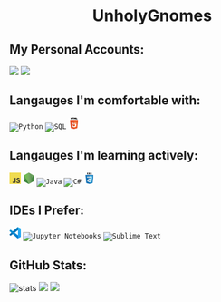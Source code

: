 <!-- This is commented out. -->
<h1 align="center">UnholyGnomes</h1>

## My Personal Accounts:
<p align="left">
<a href="https://discord.com/users/158847100786835456" target"blank_"><img src="https://img.shields.io/badge/discord%20-7289DA.svg?&style=for-the-badge&logo=discord&logoColor=white"></a>
</a>
<a href="https://instagram.com/unholygnomes" target"blank_"><img src="https://img.shields.io/badge/INSTAGRAM%20-DC3175.svg?&style=for-the-badge&logo=instagram&logoColor=white"></a>
<!-- <a href="https://github.com/unholygnomes" target"blank_"><img src="https://img.shields.io/badge/GitHub%20-191717.svg?&style=for-the-badge&logo=github&logoColor=white"></a> -->
</p>

## Langauges I'm comfortable with:
<!-- ![alt text](https://github.com/adam-p/markdown-here/raw/master/src/common/images/icon48.png "Logo Title Text 1") -->
<code><img height="20" alt="Python" src="https://user-images.githubusercontent.com/88017200/153724650-9cac5de5-2bb8-4469-bf56-50f25bdc6a6b.png"></code>
<code><img height="20" alt="SQL" src="https://user-images.githubusercontent.com/88017200/153725205-5fb990ae-14b4-423f-bd90-135218cd6487.png"></code>
<code><img height="20" alt="HTML5" src="https://raw.githubusercontent.com/github/explore/80688e429a7d4ef2fca1e82350fe8e3517d3494d/topics/html/html.png"></code>

## Langauges I'm learning actively:
<code><img height="20" alt="JS" src="https://raw.githubusercontent.com/github/explore/80688e429a7d4ef2fca1e82350fe8e3517d3494d/topics/javascript/javascript.png"></code>
<code><img height="20" alt="NodeJS" src="https://raw.githubusercontent.com/github/explore/80688e429a7d4ef2fca1e82350fe8e3517d3494d/topics/nodejs/nodejs.png"></code>
<code><img height="20" alt="Java" src="https://user-images.githubusercontent.com/88017200/153724621-4665e451-1dbb-4b5b-950b-e46d055dd5f7.jpg"></code>
<code><img height="20" alt="C#" src="https://user-images.githubusercontent.com/88017200/153725179-8d3c887d-c005-4c5e-8bd9-b1d653f0e5e7.png"></code>
<code><img height="20" alt="CSS" src="https://raw.githubusercontent.com/github/explore/80688e429a7d4ef2fca1e82350fe8e3517d3494d/topics/css/css.png"></code>

## IDEs I Prefer:
<code><img height="20" alt="VS Code" src="https://raw.githubusercontent.com/github/explore/80688e429a7d4ef2fca1e82350fe8e3517d3494d/topics/visual-studio-code/visual-studio-code.png"></code>
<code><img height="20" alt="Jupyter Notebooks" src="https://user-images.githubusercontent.com/88017200/153725858-04338fb8-87a1-40ef-af5b-0f4223ffe593.png"></code>
<code><img height="20" alt="Sublime Text" src="https://user-images.githubusercontent.com/88017200/153727025-ddd0f4af-0376-4aec-b94f-4896b646ed7d.png"></code>
</br>

## GitHub Stats:
<p align="left">
   <img src="https://github-readme-stats.vercel.app/api?username=unholygnomes&count_private=true&show_icons=true&theme=dark&hide_border=true" width="%100" height="150px" alt="stats" />
   <img src="https://github-readme-stats.vercel.app/api/top-langs/?username=unholygnomes&layout=compact&theme=dark&hide_border=true" />
   <img src="https://komarev.com/ghpvc/?username=unholygnomes&color=dc143c"/>
